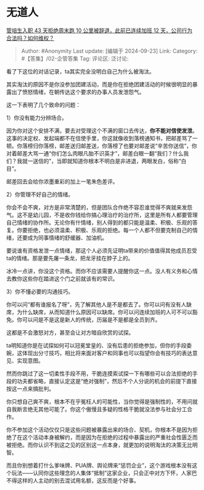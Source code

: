 # 无道人
[管培生入职 43 天拒绝周末跑 10 公里被辞退，此前已连续加班 12 天，公司行为合法吗？如何维权？](https://www.zhihu.com/question/667844458/answer/3633021283)

> Author: #Anonymity
> Last update: [编辑于 2024-09-23]
> Link:
> Category: #【答集】/02-企管答集 
> Tag: 
> 评论区:
> 泛讨论:

看了下这位的对话记录，ta其实完全没明白自己为什么被淘汰。

其实淘汰的原因不是你没参加团建活动，而是你在拒绝团建活动的时候很明显的暴露出了愤怒情绪，在朝传达这个要求的办事人员发泄怨气。

这一下表明了几个致命的问题：

1）你没有能力分辨场合。

因为你对这个安排不满，要去对受理这个不满的窗口去传达，**你不能对信使发泄**。这事的决定权、发起端都不在信使手里，你这就像收到落榜通知书，把邮差骂了一顿。你落榜归你落榜，邮差送归邮差送，你落榜了也要对邮差说“辛苦你送信”，你对着邮差大骂一通“你们怎么肉眼凡胎不识英才”，邮差白眼一翻“我们？什么我们？我就一送信的”，当即就知道你根本不明白是非进退，两眼发白，俗称“白目”。

邮差回去会给你浓墨重彩的加上一笔朱色差评。

2）你管理不好自己的情绪。

你会不会不爽，对方是非常清楚的，但是团队合作绝不容忍谁觉得不爽就来发怨气。这不是幼儿园，不是收你钱给你搞心理治疗的治疗所，这里是所有人都要管理自己情绪的协作所。无论你有什情绪，别人得到的都只能是温柔、积极、乐观的答复。你要拒绝，也必须温柔、积极、乐观的拒绝。每一个人都不但要克制自己的情绪，还要成为同事情绪的舒缓器、加油机。

要说谁有资格发泄一点情绪，那这个人必须先证明ta带来的价值值得其他成员忍受ta的情绪。那是要先屠一条龙，把龙牙挂在脖子上的。

冰冷一点讲，你没这个资格。而你不应该需要人提醒你这一点。没人有义务和心情去教你这些你在踏进这个门之前就该有的常识。

3）你不懂必要的沟通技巧。

你可以问“都有谁报名了呀”，先了解其他人是不是都去了。你可以问有没有人缺席，为什么缺席，从而知道什么原因可以缺席。你可以问连续加班的人可不可以豁免。你可以问是不是这是新人的传统，历届是不是都是全员到齐。

这都是不会激怒对方，甚至会让对方暗自欣赏的试探。

ta明知道你是在试探如何可以冠冕堂皇的、没有后患的拒绝参加，但你的手段委婉，这体现出分寸技巧，相比将来面对客户和同事也可以指望你会有技巧的表达意见、实现意图。

然而你跳过了这一切柔性手段不用，干脆连摸索试探一下有哪些可以合法拒绝的手段的功夫都省略，直接认定这是“绝对强制”，然后不个人分说的机会的前提下直接按这一点来搞批判。

你只想自己爽不爽，根本不在乎冤枉人的可能性，当你觉得是强制性的，不用问就自我断言绝无其他可能了。你这个傲慢且多疑的性格干脆就没法参与社会分工合作。

你不参加这个活动仅仅只是这些问题被暴露出来的场合、契机，你根本不是因为拒绝了在这个活动本身被解约，而是因为在拒绝的过程中暴露出的严重社会性匮乏而被拒绝。而你认识不到这之见的区别这一点本身，就更加的说明淘汰的决策无比明智。

而且你别想着打什么爹味牌、PUA牌、舆论牌来“惩罚企业”，这个游戏根本没有这个玩法——认同你这些理念的人集体“抵制”这家企业，只会正中对方下怀，人家巴不得这样的人主动的别去混试用名额，这反而是个好事。